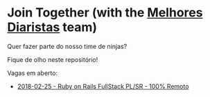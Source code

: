 # Join Together (with the [Melhores Diaristas](https://www.melhoresdiaristas.com) team)

Quer fazer parte do nosso time de ninjas? 

Fique de olho neste repositório!

 Vagas em aberto:
  - [2018-02-25 - Ruby on Rails FullStack PL/SR - 100% Remoto](oportunidades/2018-02-25-fullstack-ruby-on-rails-remote.md)
